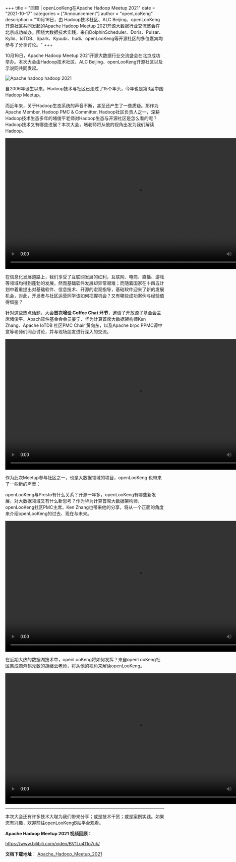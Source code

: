 +++
title = "回顾 | openLooKeng在Apache Hadoop Meetup 2021"
date = "2021-10-17"
categories = ["Announcement"]
author = "openLooKeng"
description = "10月16日，由 Hadoop技术社区、ALC Beijing、openLooKeng开源社区共同发起的Apache Hadoop Meetup 2021开源大数据行业交流盛会在北京成功举办。围绕大数据技术实践，来自DolphinScheduler、Doris、Pulsar、Kylin、IoTDB、Spark、Kyuubi、hudi、openLooKeng等开源社区的多位嘉宾均参与了分享讨论。"
+++

10月16日，Apache Hadoop Meetup 2021开源大数据行业交流盛会在北京成功举办。本次大会由Hadoop技术社区、ALC Beijing、openLooKeng开源社区以及示说网共同发起。

<img src="/zh-cn/events/2021-10-17/hadoop_02.png" alt="Apache hadoop hadoop 2021">

自2006年诞生以来，Hadoop技术与社区已走过了15个年头，今年也是第3届中国Hadoop Meetup。

而近年来，关于Hadoop生态系统的声音不断，甚至还产生了一些质疑。那作为Apache Member, Hadoop PMC & Committer, Hadoop社区负责人之一，深耕Hadoop技术生态多年的堵俊平老师对Hadoop生态与开源社区是怎么看的呢？Hadoop技术又有哪些进展？本次大会，堵老师将从他的视角出发为我们解读Hadoop。

<video class="video" width="830" controls>
    <source src="https://openlookeng-website.obs.ap-southeast-1.myhuaweicloud.com/hadoop01.mp4" type="video/mp4">
</video>

在信息化发展道路上，我们享受了互联网发展的红利，互联网、电商、直播、游戏等领域均得到蓬勃的发展，然而基础软件发展却异常艰难；而随着国家在十四五计划中着重提出对基础软件、信息技术、开源的宏观指导，基础软件迎来了新的发展机会，对此，开发者与社区运营同学该如何把握机会？又有哪些成功案例与经验值得借鉴？

针对这些热点话题，大会**首次增设 Coffee Chat 环节**，邀请了开放源子基金会主席堵俊平、Apach软件基金会会员姜宁、华为计算首席大数据架构师Ken Zhang、Apache IoTDB 社区PMC Chair 黄向东，以及Apache brpc PPMC谭中意等老师们同台讨论，并与现场朋友进行深入的交流。

<video class="video" width="830" controls>
    <source src="https://openlookeng-website.obs.ap-southeast-1.myhuaweicloud.com/hadoop03.mp4" type="video/mp4">
</video>

作为此次Meetup参与社区之一，也是大数据领域的项目，openLooKeng 也带来了一些新的声音：

openLooKeng与Presto有什么关系？开源一年多，openLooKeng有哪些新发展，对大数据领域又有什么新思考？作为华为计算首席大数据架构师，openLooKeng社区PMC主席，Ken Zhang也带来他的分享，将从一个正面的角度来介绍openLooKeng的过去、现在与未来。

<video class="video" width="830" controls>
    <source src="https://openlookeng-website.obs.ap-southeast-1.myhuaweicloud.com/hadoop02.mp4" type="video/mp4">
</video>

在近期大热的数据湖技术中，openLooKeng将如何发挥？来自openLooKeng社区集成商鸿鹄元数的胡继云老师，将从他的视角来解读openLooKeng。

<video class="video" width="830" controls>
    <source src="https://openlookeng-website.obs.ap-southeast-1.myhuaweicloud.com/hadoop04.mp4" type="video/mp4">
</video>

---

本次大会还有许多技术大咖为我们带来分享；或是技术干货；或是案例实践。如果您有兴趣，欢迎前往openLooKengB站平台观看。

**Apache Hadoop Meetup 2021 视频回顾：**

<https://www.bilibili.com/video/BV1Lu411o7uk/>

**文档下载地址**：
<a href="https://openlookeng-website.obs.ap-southeast-1.myhuaweicloud.com/Apache-Hadoop-Meetup-2021.zip" download>Apache_Hadoop_Meetup_2021</a>
